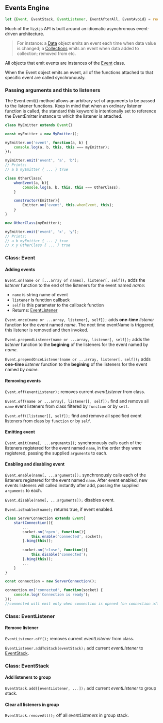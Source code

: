 ## Events Engine
```javascript
let {Event, EventStack, EventListener, EventAfterAll, EventAvoid} = require('lizzi/event');
```

Much of the lizzi.js API is built around an idiomatic asynchronous event-driven architecture.

> For instance: a [Data](./Lizzi.md#class-data) object emits an event each time when data value is changed; a [Collections](./Lizzi.md#class-collection) emits an event when data added to collection; removed from etc.

All objects that emit events are instances of the [Event](#class-event) class.

When the Event object emits an event, all of the functions attached to that specific event are called synchronously.

### Passing arguments and this to listeners
The Event.emit() method allows an arbitrary set of arguments to be passed to the listener functions. Keep in mind that when an ordinary listener function is called, the standard this keyword is intentionally set to reference the EventEmitter instance to which the listener is attached.

```javascript
class MyEmitter extends Event{}

const myEmitter = new MyEmitter();

myEmitter.on('event', function(a, b) {
    console.log(a, b, this, this === myEmitter);
});

myEmitter.emit('event', 'a', 'b');
// Prints: 
// a b myEmitter { ... } true

class OtherClass{
    whenEvent(a, b){
        console.log(a, b, this, this === OtherClass);
    }

    constructor(Emitter){
        Emitter.on('event', this.whenEvent, this);
    }
}

new OtherClass(myEmitter);

myEmitter.emit('event', 'x', 'y');
// Prints: 
// a b myEmitter { ... } true
// x y OtherClass { ... } true
```

### Class: Event
#### Adding events
`Event.on(name or [...array of names], listener[, self]);` adds the _listener_ function to the end of the listeners for the event named _name_:
* `name` is string name of event
* `listener` is function callback
* `self` is this parameter to the callback function
* Returns: [EventListener](#class-eventlistener)

`Event.once(name or ...array, listener[, self]);`  adds **one-time** _listener_ function for the event named _name_. The next time eventName is triggered, this listener is removed and then invoked.

`Event.prependListener(name or ...array, listener[, self]);` adds the _listener_ function to the **begining** of the listeners for the event named by _name_.

`Event.prependOnceListener(name or ...array, listener[, self]);` adds **one-time** _listener_ function to the **begining** of the listeners for the event named by _name_.

#### Removing events
`Event.off(eventListener);` removes current _eventListener_ from class.

`Event.off(name or ...array[, listener][, self]);` find and remove all `name` event listeners from class filtered by `function` or by `self`.

`Event.off([listener][, self]);` find and remove all specified event listeners from class by `function` or by `self`.

#### Emitting event
`Event.emit(name[, ...arguments]);` synchronously calls each of the listeners registered for the event named `name`, in the order they were registered, passing the supplied `arguments` to each.

#### Enabling and disabling event
`Event.enable(name[, ...arguments]);` synchronously calls each of the listeners registered for the event named `name`. After event enabled, new events listeners will called instantly after add, passing the supplied `arguments` to each.

`Event.disable(name[, ...arguments]);` disables event.

`Event.isEnabled(name);` returns true, if event enabled.

```javascript
class ServerConnection extends Event{
    startConnection(){
        ...
        socket.on('open', function(){
            this.enable('connected', socket);
        }.bing(this));
        
        socket.on('close', function(){
            this.disable('connected');
        }.bing(this));
        ...
    }
}

const connection = new ServerConnection();

connection.on('connected', function(socket) {
    console.log('Connection is ready');
});
//connected will emit only when connection is opened (on connection after or if connected before)
```

### Class: EventListener
#### Remove listener
`EventListener.off();` removes current _eventListener_ from class.

`EventListener.addToStack(eventStack);` add current  _eventListener_ to [EventStack](#class-eventstack).

### Class: EventStack
#### Add listeners to group
`EventStack.add([eventListener, ...]);` add current _eventListener_ to group stack.

#### Clear all listeners in group
`EventStack.removeAll();` off all _eventListeners_ in group stack.
